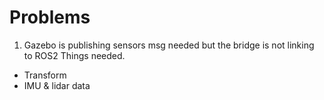 # Problems
1. Gazebo is publishing sensors msg needed but the bridge is not linking to ROS2  Things needed.
- Transform
- IMU & lidar data 